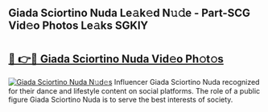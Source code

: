 ## Giada Sciortino Nuda Le𝚊k𝚎d N𝚞𝚍e - Part-SCG Vid𝚎o Photos Le𝚊ks SGKlY

# <h2><a href="http://fbfbtu.evod.top/?m=Giada+Sciortino+Nuda">🔗 👉🔴 Giada Sciortino Nuda Vid𝚎o Ph𝚘t𝚘s</a></h2>

[![Giada Sciortino Nuda N𝚞d𝚎s](https://i.imgur.com/8V9OHl7.gif)](http://fbfbtu.evod.top/?m=Giada+Sciortino+Nuda)
Influencer Giada Sciortino Nuda recognized for their dance and lifestyle content on social platforms. The role of a public figure Giada Sciortino Nuda is to serve the best interests of society. 
